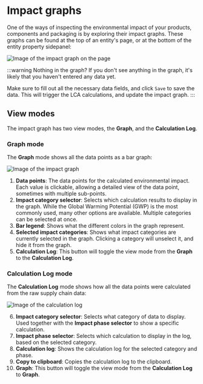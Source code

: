 # Impact graphs

One of the ways of inspecting the environmental impact of your products, components and packaging is by exploring their impact graphs. These graphs can be found at the top of an entity's page, or at the bottom of the entity property sidepanel:

![Image of the impact graph on the page](/images/data/impact-graph-page.jpg)

:::warning Nothing in the graph?
If you don't see anything in the graph, it's likely that you haven't entered any data yet.

Make sure to fill out all the necessary data fields, and click `Save` to save the data. This will trigger the LCA calculations, and update the impact graph.
:::

## View modes

The impact graph has two view modes, the **Graph**, and the **Calculation Log**.

### Graph mode

The **Graph** mode shows all the data points as a bar graph:

![Image of the impact graph](/images/data/graph-anatomy.jpg)

1. **Data points**: The data points for the calculated environmental impact. Each value is clickable, allowing a detailed view of the data point, sometimes with multiple sub-points.
2. **Impact category selector**: Selects which calculation results to display in the graph. While the Global Warming Potential (GWP) is the most commonly used, many other options are available. Multiple categories can be selected at once.
3. **Bar legend**: Shows what the different colors in the graph represent.
4. **Selected impact categories**: Shows what impact categories are currently selected in the graph. Clicking a category will unselect it, and hide it from the graph.
5. **Calculation Log**: This button will toggle the view mode from the **Graph** to the **Calculation Log**.

### Calculation Log mode

The **Calculation Log** mode shows how all the data points were calculated from the raw supply chain data:

![Image of the calculation log](/images/data/calc-anatomy.jpg)

6. **Impact category selector**: Selects what category of data to display. Used together with the **Impact phase selector** to show a specific calculation.
7. **Impact phase selector**: Selects which calculation to display in the log, based on the selected category.
8. **Calculation log**: Shows the calculation log for the selected category and phase.
9. **Copy to clipboard**: Copies the calculation log to the clipboard.
10. **Graph**: This button will toggle the view mode from the **Calculation Log** to **Graph**.

